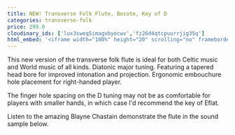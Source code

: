 ```yaml
---
title: NEW! Transverse Folk Flute, Bocote, Key of D
categories: transverse-folk
price: 299.0
cloudinary_ids: ['lux3sweq5imagvbyecwv','fz26d4qtcpuurrjig35q']
html_embed: '<iframe width="100%" height="20" scrolling="no" frameborder="no" allow="autoplay" src="https://w.soundcloud.com/player/?url=https%3A//api.soundcloud.com/tracks/486027465&color=%23ff5500&inverse=false&auto_play=false&show_user=true"></iframe>'
---
```


This new version of the transverse folk flute is ideal for both Celtic music and World music of all kinds. Diatonic major tuning. Featuring a tapered head bore for improved intonation and projection. Ergonomic embouchure hole placement for right-handed player.

The finger hole spacing on the D tuning may not be as comfortable for players with smaller hands, in which case I'd recommend the key of Eflat.

Listen to the amazing Blayne Chastain demonstrate the flute in the sound sample below.
